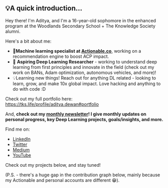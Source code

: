 ## 💡A quick introduction...

Hey there! I'm Aditya, and I'm a 16-year-old sophomore in the enhanced program at the Woodlands Secondary School + The Knowledge Society alumni.

Here's a bit about me:

- 🔬**Machine learning specialist at [Actionable.co](http://actionable.co/)**, working on a recommendation engine to boost ACP impact.
- 🤖 **Aspiring Deep Learning Researcher** - working to understand deep learning from first principles and innovate in the field (check out my work on BANs, Adam optimization, autonomous vehicles, and more)!
- 💡Learning new things! Reach out for anything DL related - looking to learn, grow, and make 10x global impact. Love hacking and anything to do with code :D

Check out my full portfolio here: https://tks.life/profile/aditya.dewan#portfolio

And, **check out my [monthly newsletter](https://adityadewan.substack.com/)! I give monthly updates on personal progress, key Deep Learning projects, goals/insights, and more.** 

Find me on:
- [LinkedIn](https://www.linkedin.com/in/aditya-dewan-7711b91b3/)
- [Twitter](https://twitter.com/adidewan124)
- [Medium](https://medium.com/@aditya-dewan124)
- [YouTube](https://www.youtube.com/channel/UCxDpgZAUS7oKCUTkCSxznOw)

Check out my projects below, and stay tuned!

(P.S. - there's a huge gap in the contribution graph below, mainly because my Actionable and personal accounts are different 😁). 
